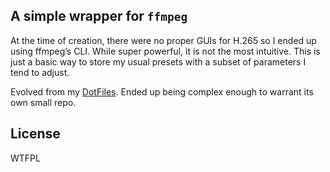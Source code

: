## A simple wrapper for `ffmpeg`

At the time of creation, there were no proper GUIs for H.265 so I ended up using ffmpeg’s CLI. While super powerful, it is not the most intuitive. This is just a basic way to store my usual presets with a subset of parameters I tend to adjust.

Evolved from my [DotFiles](https://github.com/MattiSG/DotFiles). Ended up being complex enough to warrant its own small repo.

## License

WTFPL
